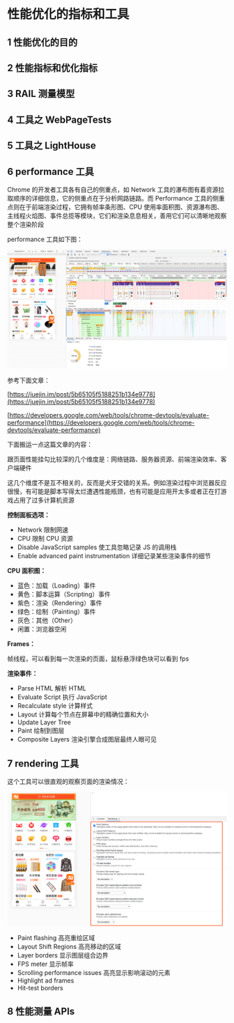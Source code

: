 # 性能优化的指标和工具

## 1 性能优化的目的

## 2 性能指标和优化指标

## 3 RAIL 测量模型

## 4 工具之 WebPageTests

## 5 工具之 LightHouse

## 6 performance 工具

Chrome 的开发者工具各有自己的侧重点，如 Network 工具的瀑布图有着资源拉取顺序的详细信息，它的侧重点在于分析网路链路。而 Performance 工具的侧重点则在于前端渲染过程，它拥有帧率条形图、CPU 使用率面积图、资源瀑布图、主线程火焰图、事件总揽等模块，它们和渲染息息相关，善用它们可以清晰地观察整个渲染阶段

performance 工具如下图：

![](../images/6_paint_20200521180012.png)

参考下面文章：

[https://juejin.im/post/5b65105f5188251b134e9778](https://juejin.im/post/5b65105f5188251b134e9778)

[https://developers.google.com/web/tools/chrome-devtools/evaluate-performance](https://developers.google.com/web/tools/chrome-devtools/evaluate-performance)

下面搬运一点这篇文章的内容：

跟页面性能挂勾比较深的几个维度是：网络链路、服务器资源、前端渲染效率、客户端硬件

这几个维度不是互不相关的，反而是犬牙交错的关系。例如渲染过程中浏览器反应很慢，有可能是脚本写得太烂遭遇性能瓶颈，也有可能是应用开太多或者正在打游戏占用了过多计算机资源

**控制面板选项：**

- Network 限制网速
- CPU 限制 CPU 资源
- Disable JavaScript samples 使工具忽略记录 JS 的调用栈
- Enable advanced paint instrumentation 详细记录某些渲染事件的细节

**CPU 面积图：**

- 蓝色：加载（Loading）事件
- 黄色：脚本运算（Scripting）事件
- 紫色：渲染（Rendering）事件
- 绿色：绘制（Painting）事件
- 灰色：其他（Other）
- 闲置：浏览器空闲

**Frames：**

帧线程，可以看到每一次渲染的页面，鼠标悬浮绿色块可以看到 fps

**渲染事件：**

- Parse HTML 解析 HTML
- Evaluate Script 执行 JavaScript
- Recalculate style 计算样式
- Layout 计算每个节点在屏幕中的精确位置和大小
- Update Layer Tree
- Paint 绘制到图层
- Composite Layers 渲染引擎合成图层最终人眼可见

## 7 rendering 工具

这个工具可以很直观的观察页面的渲染情况：

![](../images/6_paint_20200521175459.png)

- Paint flashing 高亮重绘区域
- Layout Shift Regions 高亮移动的区域
- Layer borders 显示图层组合边界
- FPS meter 显示帧率
- Scrolling performance issues 高亮显示影响滚动的元素
- Highlight ad frames
- Hit-test borders

## 8 性能测量 APIs
